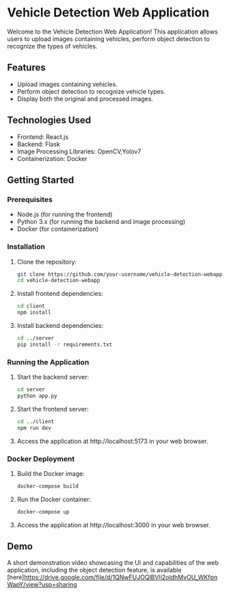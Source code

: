 # Vehicle Detection Web Application

Welcome to the Vehicle Detection Web Application! This application allows users to upload images containing vehicles,
perform object detection to recognize the types of vehicles.

## Features

- Upload images containing vehicles.
- Perform object detection to recognize vehicle types.
- Display both the original and processed images.

## Technologies Used

- Frontend: React.js
- Backend: Flask
- Image Processing Libraries: OpenCV,Yolov7
- Containerization: Docker

## Getting Started

### Prerequisites

- Node.js (for running the frontend)
- Python 3.x (for running the backend and image processing)
- Docker (for containerization)

### Installation

1. Clone the repository:

    ```bash
    git clone https://github.com/your-username/vehicle-detection-webapp.git
    cd vehicle-detection-webapp
    ```

2. Install frontend dependencies:

    ```bash
    cd client
    npm install
    ```

3. Install backend dependencies:

    ```bash
    cd ../server
    pip install -r requirements.txt
    ```

### Running the Application

1. Start the backend server:

    ```bash
    cd server
    python app.py
    ```

2. Start the frontend server:

    ```bash
    cd ../client
    npm run dev
    ```

3. Access the application at http://localhost:5173 in your web browser.

### Docker Deployment

1. Build the Docker image:

    ```bash
    docker-compose build
    ```

2. Run the Docker container:

    ```bash
    docker-compose up
    ```

3. Access the application at http://localhost:3000 in your web browser.

## Demo

A short demonstration video showcasing the UI and capabilities of the web application, including the object detection feature, is available [here]https://drive.google.com/file/d/1QNwFUJOQlBVIi2oldhMvOU_WKfpnWapY/view?usp=sharing



